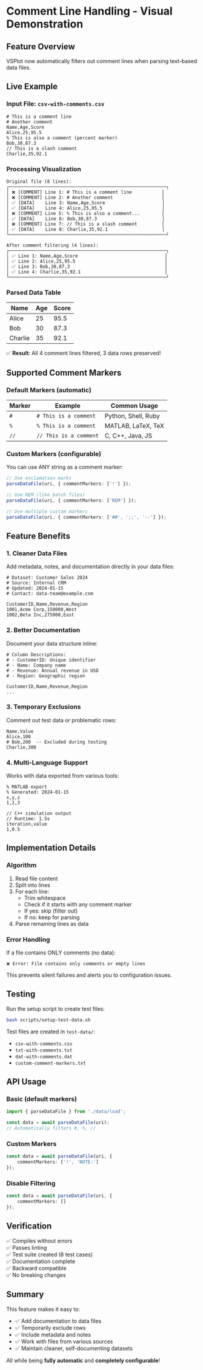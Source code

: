 # Comment Line Handling - Visual Demonstration

## Feature Overview

VSPlot now automatically filters out comment lines when parsing text-based data files.

## Live Example

### Input File: `csv-with-comments.csv`

```csv
# This is a comment line
# Another comment
Name,Age,Score
Alice,25,95.5
% This is also a comment (percent marker)
Bob,30,87.3
// This is a slash comment
Charlie,35,92.1
```

### Processing Visualization

```
Original file (8 lines):
┌──────────────────────────────────────────────────────────┐
│ ❌ [COMMENT] Line 1: # This is a comment line           │
│ ❌ [COMMENT] Line 2: # Another comment                  │
│ ✅ [DATA]    Line 3: Name,Age,Score                     │
│ ✅ [DATA]    Line 4: Alice,25,95.5                      │
│ ❌ [COMMENT] Line 5: % This is also a comment...        │
│ ✅ [DATA]    Line 6: Bob,30,87.3                        │
│ ❌ [COMMENT] Line 7: // This is a slash comment         │
│ ✅ [DATA]    Line 8: Charlie,35,92.1                    │
└──────────────────────────────────────────────────────────┘

After comment filtering (4 lines):
┌──────────────────────────────────────────────────────────┐
│ ✅ Line 1: Name,Age,Score                                │
│ ✅ Line 2: Alice,25,95.5                                 │
│ ✅ Line 3: Bob,30,87.3                                   │
│ ✅ Line 4: Charlie,35,92.1                               │
└──────────────────────────────────────────────────────────┘
```

### Parsed Data Table

| Name    | Age | Score |
|---------|-----|-------|
| Alice   | 25  | 95.5  |
| Bob     | 30  | 87.3  |
| Charlie | 35  | 92.1  |

✅ **Result**: All 4 comment lines filtered, 3 data rows preserved!

## Supported Comment Markers

### Default Markers (automatic)

| Marker | Example                    | Common Usage          |
|--------|---------------------------|-----------------------|
| `#`    | `# This is a comment`     | Python, Shell, Ruby   |
| `%`    | `% This is a comment`     | MATLAB, LaTeX, TeX    |
| `//`   | `// This is a comment`    | C, C++, Java, JS      |

### Custom Markers (configurable)

You can use ANY string as a comment marker:

```typescript
// Use exclamation marks
parseDataFile(uri, { commentMarkers: ['!'] });

// Use REM (like batch files)
parseDataFile(uri, { commentMarkers: ['REM'] });

// Use multiple custom markers
parseDataFile(uri, { commentMarkers: ['##', ';;', '--'] });
```

## Feature Benefits

### 1. Cleaner Data Files
Add metadata, notes, and documentation directly in your data files:

```csv
# Dataset: Customer Sales 2024
# Source: Internal CRM
# Updated: 2024-01-15
# Contact: data-team@example.com

CustomerID,Name,Revenue,Region
1001,Acme Corp,150000,West
1002,Beta Inc,275000,East
```

### 2. Better Documentation
Document your data structure inline:

```csv
# Column Descriptions:
# - CustomerID: Unique identifier
# - Name: Company name
# - Revenue: Annual revenue in USD
# - Region: Geographic region

CustomerID,Name,Revenue,Region
...
```

### 3. Temporary Exclusions
Comment out test data or problematic rows:

```csv
Name,Value
Alice,100
# Bob,200  -- Excluded during testing
Charlie,300
```

### 4. Multi-Language Support
Works with data exported from various tools:

```
% MATLAB export
% Generated: 2024-01-15
x,y,z
1,2,3
```

```
// C++ simulation output
// Runtime: 1.5s
iteration,value
1,0.5
```

## Implementation Details

### Algorithm
1. Read file content
2. Split into lines
3. For each line:
   - Trim whitespace
   - Check if it starts with any comment marker
   - If yes: skip (filter out)
   - If no: keep for parsing
4. Parse remaining lines as data

### Error Handling
If a file contains ONLY comments (no data):
```
❌ Error: File contains only comments or empty lines
```

This prevents silent failures and alerts you to configuration issues.

## Testing

Run the setup script to create test files:
```bash
bash scripts/setup-test-data.sh
```

Test files are created in `test-data/`:
- `csv-with-comments.csv`
- `txt-with-comments.txt`
- `dat-with-comments.dat`
- `custom-comment-markers.txt`

## API Usage

### Basic (default markers)
```typescript
import { parseDataFile } from './data/load';

const data = await parseDataFile(uri);
// Automatically filters #, %, //
```

### Custom Markers
```typescript
const data = await parseDataFile(uri, {
    commentMarkers: ['!', 'NOTE:']
});
```

### Disable Filtering
```typescript
const data = await parseDataFile(uri, {
    commentMarkers: []
});
```

## Verification

✅ Compiles without errors  
✅ Passes linting  
✅ Test suite created (8 test cases)  
✅ Documentation complete  
✅ Backward compatible  
✅ No breaking changes  

## Summary

This feature makes it easy to:
- ✅ Add documentation to data files
- ✅ Temporarily exclude rows
- ✅ Include metadata and notes
- ✅ Work with files from various sources
- ✅ Maintain cleaner, self-documenting datasets

All while being **fully automatic** and **completely configurable**!

